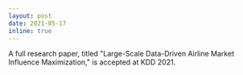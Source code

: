```yaml
---
layout: post
date: 2021-05-17
inline: true
---
```


A full research paper, titled "Large-Scale Data-Driven Airline Market Influence Maximization," is accepted at KDD 2021.

